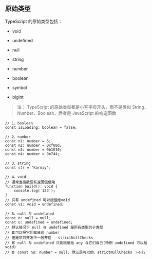 ## 原始类型

TypeScript 的原始类型包括：

- void

- undefined

- null

- string

- number

- boolean

- symbol

- bigint

> 注： TypeScript 的原始类型都是小写字母开头，而不是类似 String、Number、Boolean，后者是 JavaScript 的构造函数

    // 1、boolean
    const isLoading: boolean = false;

    // 2、number
    const n1: number = 6;
    const n2: number = 0xf00d;
    const n3: number = 0b1010;
    const n4: number = 0o744;

    // 3、string
    const str = 'Karmiy';

    // 4、void
    // 通常当函数没有返回值使用
    function build(): void {
        console.log('123');
    }
    // 只有 undefined 可以赋值给void
    const v1: void = undefined;

    // 5、null 与 undefined
    const n: null = null;
    const u: undefined = undefined;
    // 默认情况下 null 与 undefined 是所有类型的子类型
    // 即可以把它们赋值给 number
    // 但是项目开发中一般开启 --strictNullChecks
    // 即 null 与 undefined 只能赋值给 any 与它们自己(特例 undefined 可以给 void)
    // 即 const nu: number = null; 默认是可以的，strictNullChecks 下不行



